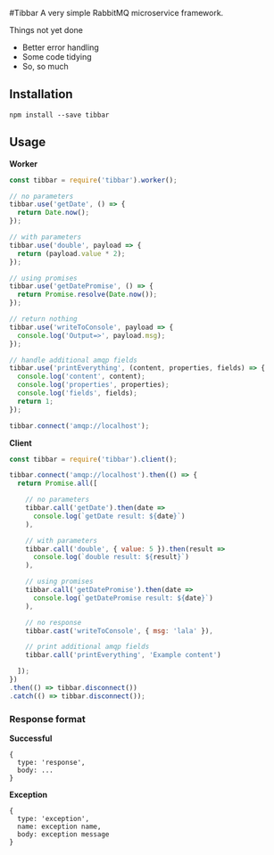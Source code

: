 #Tibbar
A very simple RabbitMQ microservice framework.

Things not yet done

- Better error handling
- Some code tidying
- So, so much

## Installation
```
npm install --save tibbar
```

## Usage
**Worker**
```javascript
const tibbar = require('tibbar').worker();

// no parameters
tibbar.use('getDate', () => {
  return Date.now();
});

// with parameters
tibbar.use('double', payload => {
  return (payload.value * 2);
});

// using promises
tibbar.use('getDatePromise', () => {
  return Promise.resolve(Date.now());
});

// return nothing
tibbar.use('writeToConsole', payload => {
  console.log('Output=>', payload.msg);
});

// handle additional amqp fields
tibbar.use('printEverything', (content, properties, fields) => {
  console.log('content', content);
  console.log('properties', properties);
  console.log('fields', fields);
  return 1;
});

tibbar.connect('amqp://localhost');
```

**Client**
```javascript
const tibbar = require('tibbar').client();

tibbar.connect('amqp://localhost').then(() => {
  return Promise.all([

    // no parameters
    tibbar.call('getDate').then(date =>
      console.log(`getDate result: ${date}`)
    ),

    // with parameters
    tibbar.call('double', { value: 5 }).then(result =>
      console.log(`double result: ${result}`)
    ),

    // using promises
    tibbar.call('getDatePromise').then(date =>
      console.log(`getDatePromise result: ${date}`)
    ),

    // no response
    tibbar.cast('writeToConsole', { msg: 'lala' }),

    // print additional amqp fields
    tibbar.call('printEverything', 'Example content')

  ]);
})
.then(() => tibbar.disconnect())
.catch(() => tibbar.disconnect());
```

### Response format
**Successful**
```
{
  type: 'response',
  body: ...
}
```

**Exception**
```
{
  type: 'exception',
  name: exception name,
  body: exception message
}
```
